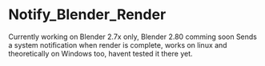 # Notify_Blender_Render
Currently working on Blender 2.7x only, Blender 2.80 comming soon
Sends a system notification when render is complete, 
works on linux and theoretically on Windows too, 
havent tested it there yet.
